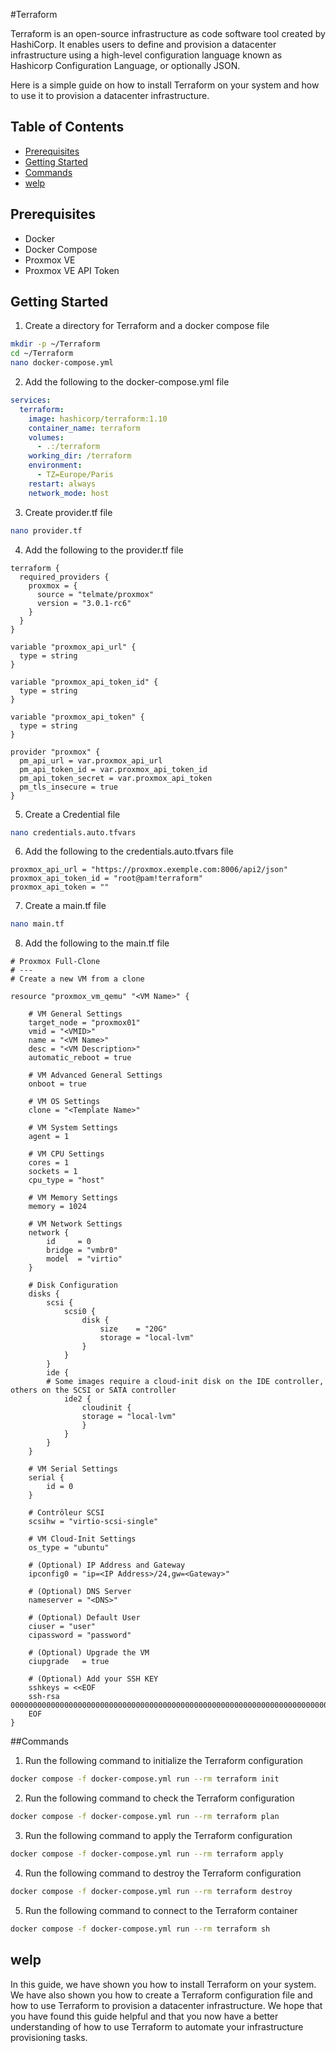 #Terraform 

Terraform is an open-source infrastructure as code software tool created by HashiCorp. It enables users to define and provision a datacenter infrastructure using a high-level configuration language known as Hashicorp Configuration Language, or optionally JSON.

Here is a simple guide on how to install Terraform on your system and how to use it to provision a datacenter infrastructure.

## Table of Contents

- [Prerequisites](#prerequisites)
- [Getting Started](#getting-started)
- [Commands](#commands)
- [welp](#welp)

## Prerequisites

- Docker
- Docker Compose
- Proxmox VE
- Proxmox VE API Token

## Getting Started

1. Create a directory for Terraform and a docker compose file
```bash
mkdir -p ~/Terraform
cd ~/Terraform
nano docker-compose.yml
```

2. Add the following to the docker-compose.yml file
```yaml
services:
  terraform:
    image: hashicorp/terraform:1.10
    container_name: terraform
    volumes:
      - .:/terraform
    working_dir: /terraform
    environment:
      - TZ=Europe/Paris
    restart: always
    network_mode: host
```

3. Create provider.tf file

```bash
nano provider.tf
```

4. Add the following to the provider.tf file
```hcl
terraform {
  required_providers {
    proxmox = {
      source = "telmate/proxmox"
      version = "3.0.1-rc6"
    }
  }
}

variable "proxmox_api_url" {
  type = string  
} 

variable "proxmox_api_token_id" {
  type = string  
}

variable "proxmox_api_token" {
  type = string
}

provider "proxmox" {
  pm_api_url = var.proxmox_api_url
  pm_api_token_id = var.proxmox_api_token_id
  pm_api_token_secret = var.proxmox_api_token
  pm_tls_insecure = true
}
```

5. Create a Credential file
```bash
nano credentials.auto.tfvars
```

6. Add the following to the credentials.auto.tfvars file
```hcl
proxmox_api_url = "https://proxmox.exemple.com:8006/api2/json"
proxmox_api_token_id = "root@pam!terraform"
proxmox_api_token = ""
```

7. Create a main.tf file
```bash
nano main.tf
```

8. Add the following to the main.tf file
```hcl
# Proxmox Full-Clone
# ---
# Create a new VM from a clone

resource "proxmox_vm_qemu" "<VM Name>" {

    # VM General Settings
    target_node = "proxmox01"
    vmid = "<VMID>"
    name = "<VM Name>"
    desc = "<VM Description>"
    automatic_reboot = true

    # VM Advanced General Settings
    onboot = true

    # VM OS Settings
    clone = "<Template Name>"

    # VM System Settings
    agent = 1

    # VM CPU Settings
    cores = 1
    sockets = 1
    cpu_type = "host"

    # VM Memory Settings
    memory = 1024

    # VM Network Settings
    network {
        id     = 0
        bridge = "vmbr0"
        model  = "virtio"
    }

    # Disk Configuration
    disks {
        scsi {
            scsi0 {
                disk {
                    size    = "20G"
                    storage = "local-lvm"
                }
            }
        }
        ide {
        # Some images require a cloud-init disk on the IDE controller, others on the SCSI or SATA controller
            ide2 {
                cloudinit {
                storage = "local-lvm"
                }
            }
        }
    }

    # VM Serial Settings
    serial {
        id = 0
    }

    # Contrôleur SCSI
    scsihw = "virtio-scsi-single"

    # VM Cloud-Init Settings
    os_type = "ubuntu"

    # (Optional) IP Address and Gateway
    ipconfig0 = "ip=<IP Address>/24,gw=<Gateway>"

    # (Optional) DNS Server
    nameserver = "<DNS>"

    # (Optional) Default User
    ciuser = "user"
    cipassword = "password"

    # (Optional) Upgrade the VM
    ciupgrade   = true

    # (Optional) Add your SSH KEY
    sshkeys = <<EOF
    ssh-rsa 00000000000000000000000000000000000000000000000000000000000000000000000000000000000000000000
    EOF
}
```

##Commands

1. Run the following command to initialize the Terraform configuration
```bash
docker compose -f docker-compose.yml run --rm terraform init
```

2. Run the following command to check the Terraform configuration
```bash
docker compose -f docker-compose.yml run --rm terraform plan
```

3. Run the following command to apply the Terraform configuration
```bash
docker compose -f docker-compose.yml run --rm terraform apply
```

4. Run the following command to destroy the Terraform configuration
```bash
docker compose -f docker-compose.yml run --rm terraform destroy
```

5. Run the following command to connect to the Terraform container
```bash
docker compose -f docker-compose.yml run --rm terraform sh
```

## welp

In this guide, we have shown you how to install Terraform on your system. We have also shown you how to create a Terraform configuration file and how to use Terraform to provision a datacenter infrastructure. We hope that you have found this guide helpful and that you now have a better understanding of how to use Terraform to automate your infrastructure provisioning tasks.

